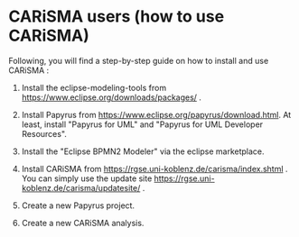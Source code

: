 # CARiSMA users (how to use CARiSMA)

Following, you will find a step-by-step guide on how to install and use CARiSMA :

1. Install the eclipse-modeling-tools from https://www.eclipse.org/downloads/packages/ .

2. Install Papyrus from https://www.eclipse.org/papyrus/download.html.
At least, install "Papyrus for UML" and "Papyrus for UML Developer Resources".

3. Install the "Eclipse BPMN2 Modeler" via the eclipse marketplace.

4. Install CARiSMA from https://rgse.uni-koblenz.de/carisma/index.shtml .
You can simply use the update site https://rgse.uni-koblenz.de/carisma/updatesite/ .

5. Create a new Papyrus project.

6. Create a new CARiSMA analysis.


